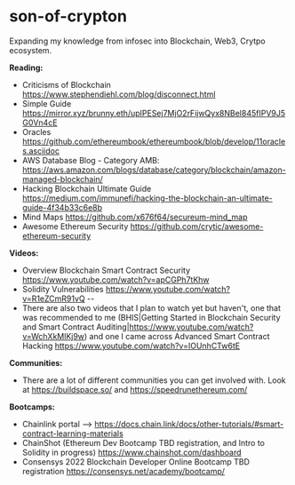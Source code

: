 # son-of-crypton
Expanding my knowledge from infosec into Blockchain, Web3, Crytpo ecosystem.

**Reading:**
- Criticisms of Blockchain https://www.stephendiehl.com/blog/disconnect.html
- Simple Guide https://mirror.xyz/brunny.eth/upIPESej7MjO2rFijwQyx8NBel845fIPV9J5G0Vn4cE
- Oracles https://github.com/ethereumbook/ethereumbook/blob/develop/11oracles.asciidoc
- AWS Database Blog - Category AMB: https://aws.amazon.com/blogs/database/category/blockchain/amazon-managed-blockchain/
- Hacking Blockchain Ultimate Guide https://medium.com/immunefi/hacking-the-blockchain-an-ultimate-guide-4f34b33c6e8b
- Mind Maps https://github.com/x676f64/secureum-mind_map
- Awesome Ethereum Security https://github.com/crytic/awesome-ethereum-security

**Videos:**
- Overview Blockchain Smart Contract Security https://www.youtube.com/watch?v=apCGPh7tKhw
- Solidity Vulnerabilities https://www.youtube.com/watch?v=R1eZCmR91vQ --
- There are also two videos that I plan to watch yet but haven't, one that was recommended to me (BHIS|Getting Started in Blockchain Security and Smart Contract Auditing|https://www.youtube.com/watch?v=WchXkMlKj9w) and one I came across Advanced Smart Contract Hacking https://www.youtube.com/watch?v=IOUnhCTw6tE

**Communities:**
- There are a lot of different communities you can get involved with. Look at https://buildspace.so/ and https://speedrunethereum.com/

**Bootcamps:**
- Chainlink portal --> https://docs.chain.link/docs/other-tutorials/#smart-contract-learning-materials
- ChainShot (Ethereum Dev Bootcamp TBD registration, and Intro to Solidity in progress) https://www.chainshot.com/dashboard
- Consensys 2022 Blockchain Developer Online Bootcamp TBD registration https://consensys.net/academy/bootcamp/
